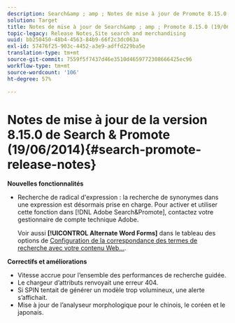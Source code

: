 ```yaml
---
description: Search&amp ; amp ; Notes de mise à jour de Promote 8.15.0.
solution: Target
title: Notes de mise à jour de Search&amp ; amp ; Promote 8.15.0 (19/06/2014)
topic-legacy: Release Notes,Site search and merchandising
uuid: bb250450-48b4-4563-84b9-66f2c3dc063a
exl-id: 57476f25-903c-4452-a3e9-adffd229ba5e
translation-type: tm+mt
source-git-commit: 7559f5f7437d46e3510d4659772308666425ec96
workflow-type: tm+mt
source-wordcount: '106'
ht-degree: 57%

---
```


# Notes de mise à jour de la version 8.15.0 de Search &amp; Promote (19/06/2014){#search-promote-release-notes}

**Nouvelles fonctionnalités**

* Recherche de radical d&#39;expression : la recherche de synonymes dans une expression est désormais prise en charge.  Pour activer et utiliser cette fonction dans [!DNL Adobe Search&Promote], contactez votre gestionnaire de compte technique Adobe.

   Voir aussi **[!UICONTROL Alternate Word Forms]** dans le tableau des options de [Configuration de la correspondance des termes de recherche avec votre contenu Web...](../c-about-linguistics-menu/c-about-words-and-language.md#task_351A9144A51F4B41923BDBACDEF3B616).

**Correctifs et améliorations**

* Vitesse accrue pour l’ensemble des performances de recherche guidée.
* Le chargeur d’attributs renvoyait une erreur 404.
* Si SPIN tentait de générer un modèle trop volumineux, une alerte s’affichait.
* Mise à jour de l’analyseur morphologique pour le chinois, le coréen et le japonais.
